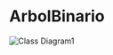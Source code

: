 # ArbolBinario
![Class Diagram1](https://github.com/Crussader04/ArbolBinario/assets/166523346/f6e6036f-facd-4b7c-8462-98ea2ac4d229)
